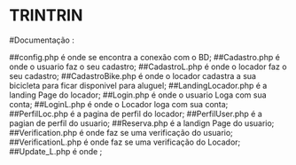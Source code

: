 # TRINTRIN

#Documentação :

##config.php é onde se encontra a conexão com o BD;
##Cadastro.php é onde o usuario faz o seu cadastro;
##CadastroL.php é onde o locador faz o seu cadastro;
##CadastroBike.php é onde o locador cadastra a sua bicicleta para ficar disponivel para aluguel;
##LandingLocador.php é a landing  Page do locador;
##Login.php é onde o usuario Loga com sua conta;
##LoginL.php é onde o Locador loga com sua conta;
##PerfilLoc.php é a pagina de perfil do locador;
##PerfilUser.php é a pagian  de perfil do usuario;
##Reserva.php é a landign Page do usuario;
##Verification.php é onde faz se uma verificação do usuario;
##VerificationL.php é onde faz se uma verificação do Locador;
##Update_L.php é onde ;
